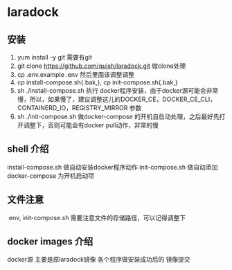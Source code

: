 # laradock

## 安装
1. yum install -y git   需要有git
2. git clone https://github.com/qujsh/laradock.git  做clone处理
3. cp .env.example .env  然后里面该调整调整
4. cp install-compose.sh{.bak,},  cp init-compose.sh{.bak,} 
5. sh ./install-compose.sh    执行 docker程序安装，由于docker源可能会非常慢，所以，如果慢了，建议调整这儿的DOCKER_CE，DOCKER_CE_CLI，CONTAINERD_IO，REGISTRY_MIRROR 参数
6. sh ./init-compose.sh       做docker-compose 的开机自启动处理，之后最好先打开调整下，否则可能会有docker pull动作，非常的慢

## shell 介绍
install-compose.sh 做自动安装docker程序动作
init-compose.sh 做自动添加 docker-compose 为开机启动项

## 文件注意
.env, init-compose.sh 需要注意文件的存储路径，可以记得调整下

## docker images 介绍
docker源 主要是原laradock镜像 各个程序做安装成功后的 镜像提交


